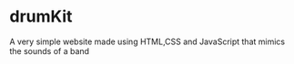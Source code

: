 # drumKit
A very simple website made using HTML,CSS and JavaScript that mimics the sounds of a band
